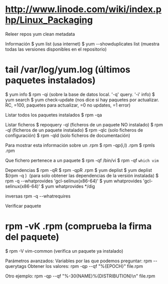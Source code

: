 # http://www.linode.com/wiki/index.php/Linux_Packaging

Releer repos
yum clean metadata


Información
$ yum list <paquete> (usa internet)
$ yum --showduplicates list <paquete> (muestra todas las versiones disponibles en el repositorio)
# tail /var/log/yum.log (últimos paquetes instalados)
$ yum info <paquete>
$ rpm -qi <paquete> (sobre la base de datos local. '-q' query. '-i' info)
$ yum search <paquete>
$ yum check-update (nos dice si hay paquetes por actualizar. RC, =100, paquetes para actualizar, =0 no updates, =1 error)


Listar todos los paquetes instalados
$ rpm -qa


Listar ficheros
$ repoquery -ql <paquete> (ficheros de un paquete NO instalado)
$ rpm -ql <paquete> (ficheros de un paquete instalado)
$ rpm -qlc <paquete> (solo ficheros de configuración)
$ rpm -qld <paquete> (solo ficheros de documentación)


Para mostrar esta información sobre un .rpm
$ rpm -qp(i,l) <paquete>.rpm
$ rpmls <paquete>.rpm


Que fichero pertenece a un paquete
$ rpm -qf /bin/vi
$ rpm -qf `which vim`


Dependencias
$ rpm -qR <paquete>
$ rpm -qpR <paquete>.rpm
$ yum deplist <paquete>
$ yum deplist $(rpm -q <paquete>)  (para solo obtener las dependencias de la versión instalada)
$ rpm -q --whatprovides 'gcl-selinux(x86-64)'
$ yum whatprovides 'gcl-selinux(x86-64)'
$ yum whatprovides */dig

inversas
rpm -q --whatrequires <paquete>


Verificar paquete
# rpm -vK <paquete>.rpm (comprueba la firma del paquete)
$ rpm -V vim-common (verifica un paquete ya instalado)


Parámetros avanzados:
Variables por las que podemos preguntar: rpm --querytags
Obtener los valores: rpm -qp --qf "%{EPOCH}" file.rpm

Otro ejemplo: rpm -qp --qf "%-30{NAME}%{DISTRIBUTION}\n" file.rpm
